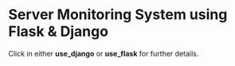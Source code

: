# Server Monitoring System using Flask & Django
Click in either <strong>use_django</strong> or <strong>use_flask</strong> for further details.
